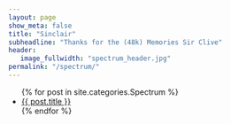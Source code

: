 ```yaml
---
layout: page
show_meta: false
title: "Sinclair"
subheadline: "Thanks for the (48k) Memories Sir Clive"
header:
   image_fullwidth: "spectrum_header.jpg"
permalink: "/spectrum/"
---
```

<ul>
    {% for post in site.categories.Spectrum %}
    <li><a href="{{ site.url }}{{ site.baseurl }}{{ post.url }}">{{ post.title }}</a></li>
    {% endfor %}
</ul>